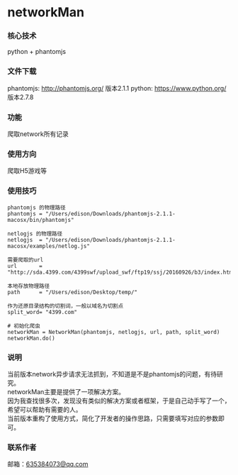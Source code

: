 # networkMan

### 核心技术
python + phantomjs

### 文件下载
phantomjs: http://phantomjs.org/ 版本2.1.1
python: https://www.python.org/ 版本2.7.8 

### 功能
爬取network所有记录
### 使用方向
爬取H5游戏等

### 使用技巧
    phantomjs 的物理路径
    phantomjs = "/Users/edison/Downloads/phantomjs-2.1.1-macosx/bin/phantomjs"
    
    netlogjs 的物理路径
    netlogjs  = "/Users/edison/Downloads/phantomjs-2.1.1-macosx/examples/netlog.js"
    
    需要爬取的url
    url       = "http://sda.4399.com/4399swf/upload_swf/ftp19/ssj/20160926/b3/index.htm"
    
    本地存放物理路径
    path      = "/Users/edison/Desktop/temp/"
    
    作为还原目录结构的切割词，一般以域名为切割点
    split_word= "4399.com"

    # 初始化爬虫
    networkMan = NetworkMan(phantomjs, netlogjs, url, path, split_word)
    networkMan.do()




### 说明
当前版本network异步请求无法抓到，不知道是不是phantomjs的问题，有待研究。<br/>
networkMan主要是提供了一项解决方案。<br/>
因为我查找很多次，发现没有类似的解决方案或者框架，于是自己动手写了一个，希望可以帮助有需要的人。<br>
当前版本重构了使用方式，简化了开发者的操作思路，只需要填写对应的参数即可。<br/>

### 联系作者
邮箱：635384073@qq.com